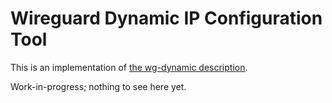 # Wireguard Dynamic IP Configuration Tool

This is an implementation of [the wg-dynamic description](./docs/idea.md).

Work-in-progress; nothing to see here yet.
